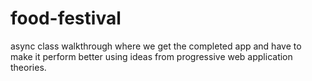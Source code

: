 # food-festival
async class walkthrough where we get the completed app and have to make it perform better using ideas from progressive web application theories.
